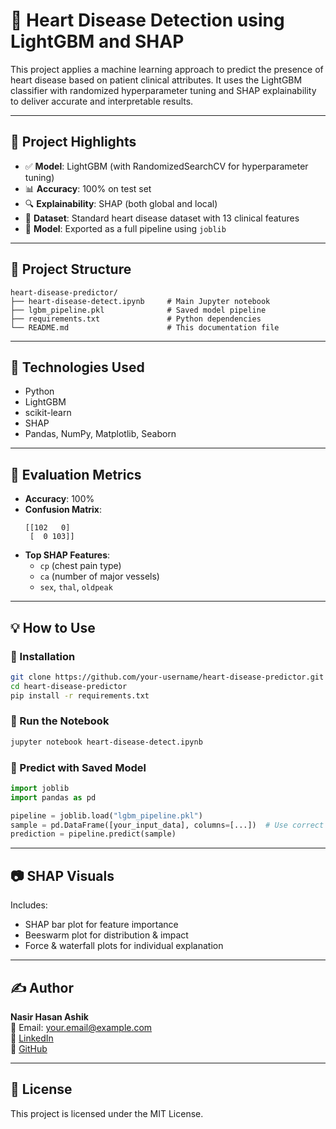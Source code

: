 
# 💓 Heart Disease Detection using LightGBM and SHAP

This project applies a machine learning approach to predict the presence of heart disease based on patient clinical attributes. It uses the LightGBM classifier with randomized hyperparameter tuning and SHAP explainability to deliver accurate and interpretable results.

---

## 🚀 Project Highlights

- ✅ **Model**: LightGBM (with RandomizedSearchCV for hyperparameter tuning)
- 📊 **Accuracy**: 100% on test set
- 🔍 **Explainability**: SHAP (both global and local)
- 🧠 **Dataset**: Standard heart disease dataset with 13 clinical features
- 💾 **Model**: Exported as a full pipeline using `joblib`

---

## 📁 Project Structure

```
heart-disease-predictor/
├── heart-disease-detect.ipynb     # Main Jupyter notebook
├── lgbm_pipeline.pkl              # Saved model pipeline
├── requirements.txt               # Python dependencies
└── README.md                      # This documentation file
```

---

## 🔧 Technologies Used

- Python
- LightGBM
- scikit-learn
- SHAP
- Pandas, NumPy, Matplotlib, Seaborn

---

## 🧪 Evaluation Metrics

- **Accuracy**: 100%
- **Confusion Matrix**:
  ```
  [[102   0]
   [  0 103]]
  ```
- **Top SHAP Features**:
  - `cp` (chest pain type)
  - `ca` (number of major vessels)
  - `sex`, `thal`, `oldpeak`

---

## 💡 How to Use

### 🔨 Installation

```bash
git clone https://github.com/your-username/heart-disease-predictor.git
cd heart-disease-predictor
pip install -r requirements.txt
```

### 🚀 Run the Notebook

```bash
jupyter notebook heart-disease-detect.ipynb
```

### 🧠 Predict with Saved Model

```python
import joblib
import pandas as pd

pipeline = joblib.load("lgbm_pipeline.pkl")
sample = pd.DataFrame([your_input_data], columns=[...])  # Use correct feature names
prediction = pipeline.predict(sample)
```

---

## 📷 SHAP Visuals

Includes:
- SHAP bar plot for feature importance
- Beeswarm plot for distribution & impact
- Force & waterfall plots for individual explanation

---

## ✍️ Author

**Nasir Hasan Ashik**  
📧 Email: your.email@example.com  
🔗 [LinkedIn](https://linkedin.com/in/yourprofile)  
🔗 [GitHub](https://github.com/your-username)

---

## 🏁 License

This project is licensed under the MIT License.

